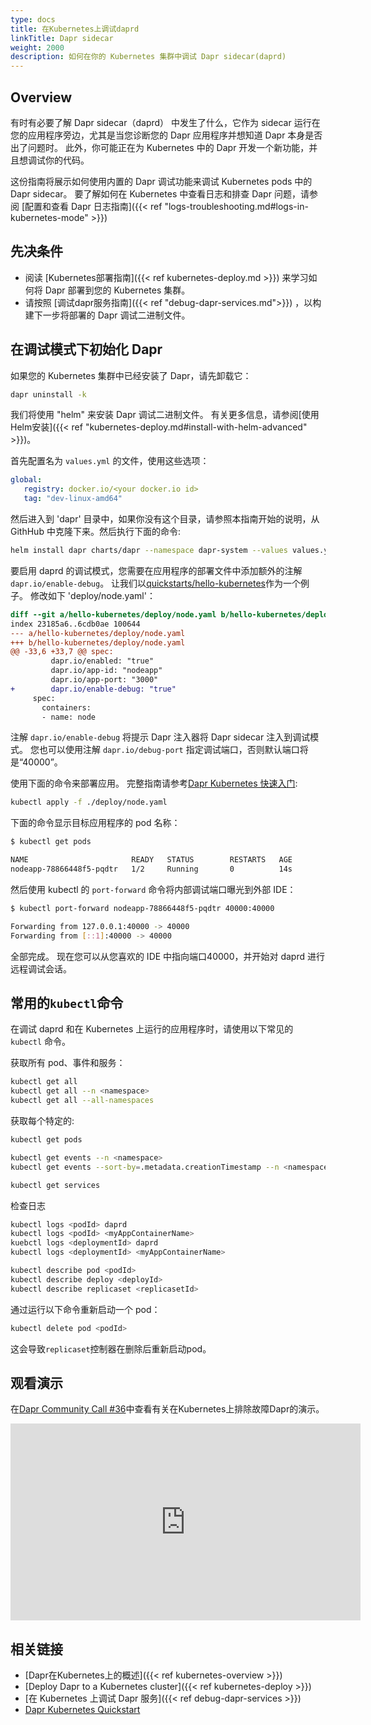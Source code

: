 ```yaml
---
type: docs
title: 在Kubernetes上调试daprd
linkTitle: Dapr sidecar
weight: 2000
description: 如何在你的 Kubernetes 集群中调试 Dapr sidecar(daprd)
---
```


## Overview

有时有必要了解 Dapr sidecar（daprd） 中发生了什么，它作为 sidecar 运行在您的应用程序旁边，尤其是当您诊断您的 Dapr 应用程序并想知道 Dapr 本身是否出了问题时。 此外，你可能正在为 Kubernetes 中的 Dapr 开发一个新功能，并且想调试你的代码。

这份指南将展示如何使用内置的 Dapr 调试功能来调试 Kubernetes pods 中的 Dapr sidecar。 要了解如何在 Kubernetes 中查看日志和排查 Dapr 问题，请参阅 [配置和查看 Dapr 日志指南]({{< ref "logs-troubleshooting.md#logs-in-kubernetes-mode" >}})

## 先决条件

- 阅读 [Kubernetes部署指南]({{< ref kubernetes-deploy.md >}}) 来学习如何将 Dapr 部署到您的 Kubernetes 集群。
- 请按照 [调试dapr服务指南]({{< ref "debug-dapr-services.md">}}) ，以构建下一步将部署的 Dapr 调试二进制文件。

## 在调试模式下初始化 Dapr

如果您的 Kubernetes 集群中已经安装了 Dapr，请先卸载它：

```bash
dapr uninstall -k
```

我们将使用 "helm" 来安装 Dapr 调试二进制文件。 有关更多信息，请参阅[使用Helm安装]({{< ref "kubernetes-deploy.md#install-with-helm-advanced" >}})。

首先配置名为 `values.yml` 的文件，使用这些选项：

```yaml
global:
   registry: docker.io/<your docker.io id>
   tag: "dev-linux-amd64"
```

然后进入到 'dapr' 目录中，如果你没有这个目录，请参照本指南开始的说明，从 GithHub 中克隆下来。然后执行下面的命令:

```bash
helm install dapr charts/dapr --namespace dapr-system --values values.yml --wait
```

要启用 daprd 的调试模式，您需要在应用程序的部署文件中添加额外的注解 `dapr.io/enable-debug`。 让我们以[quickstarts/hello-kubernetes](https://github.com/dapr/quickstarts/tree/master/tutorials/hello-kubernetes)作为一个例子。 修改如下 'deploy/node.yaml'：

```diff
diff --git a/hello-kubernetes/deploy/node.yaml b/hello-kubernetes/deploy/node.yaml
index 23185a6..6cdb0ae 100644
--- a/hello-kubernetes/deploy/node.yaml
+++ b/hello-kubernetes/deploy/node.yaml
@@ -33,6 +33,7 @@ spec:
         dapr.io/enabled: "true"
         dapr.io/app-id: "nodeapp"
         dapr.io/app-port: "3000"
+        dapr.io/enable-debug: "true"
     spec:
       containers:
       - name: node
```

注解 `dapr.io/enable-debug` 将提示 Dapr 注入器将 Dapr sidecar 注入到调试模式。 您也可以使用注解 `dapr.io/debug-port` 指定调试端口，否则默认端口将是“40000”。

使用下面的命令来部署应用。 完整指南请参考[Dapr Kubernetes 快速入门](https://github.com/dapr/quickstarts/tree/master/tutorials/hello-kubernetes):

```bash
kubectl apply -f ./deploy/node.yaml
```

下面的命令显示目标应用程序的 pod 名称：

```bash
$ kubectl get pods

NAME                       READY   STATUS        RESTARTS   AGE
nodeapp-78866448f5-pqdtr   1/2     Running       0          14s
```

然后使用 kubectl 的 `port-forward` 命令将内部调试端口曝光到外部 IDE：

```bash
$ kubectl port-forward nodeapp-78866448f5-pqdtr 40000:40000

Forwarding from 127.0.0.1:40000 -> 40000
Forwarding from [::1]:40000 -> 40000
```

全部完成。 现在您可以从您喜欢的 IDE 中指向端口40000，并开始对 daprd 进行远程调试会话。

## 常用的`kubectl`命令

在调试 daprd 和在 Kubernetes 上运行的应用程序时，请使用以下常见的 `kubectl` 命令。

获取所有 pod、事件和服务：

```bash
kubectl get all
kubectl get all --n <namespace>
kubectl get all --all-namespaces
```

获取每个特定的:

```bash
kubectl get pods
```

```bash
kubectl get events --n <namespace>
kubectl get events --sort-by=.metadata.creationTimestamp --n <namespace>
```

```bash
kubectl get services
```

检查日志

```bash
kubectl logs <podId> daprd
kubectl logs <podId> <myAppContainerName>
kuebctl logs <deploymentId> daprd
kubectl logs <deploymentId> <myAppContainerName>
```

```bash
kubectl describe pod <podId>
kubectl describe deploy <deployId>
kubectl describe replicaset <replicasetId>
```

通过运行以下命令重新启动一个 pod：

```bash
kubectl delete pod <podId>
```

这会导致`replicaset`控制器在删除后重新启动pod。

## 观看演示

在[Dapr Community Call #36](https://youtu.be/pniLPRbuLD8?si=bGid7oYSp9cThtiI\&t=838)中查看有关在Kubernetes上排除故障Dapr的演示。

<iframe width="560" height="315" src="https://www.youtube-nocookie.com/embed/pniLPRbuLD8?si=bGid7oYSp9cThtiI&amp;start=838" title="YouTube video player" frameborder="0" allow="accelerometer; autoplay; clipboard-write; encrypted-media; gyroscope; picture-in-picture; web-share" allowfullscreen></iframe>

## 相关链接

- [Dapr在Kubernetes上的概述]({{< ref kubernetes-overview >}})
- [Deploy Dapr to a Kubernetes cluster]({{< ref kubernetes-deploy >}})
- [在 Kubernetes 上调试 Dapr 服务]({{< ref debug-dapr-services >}})
- [Dapr Kubernetes Quickstart](https://github.com/dapr/quickstarts/tree/master/tutorials/hello-kubernetes)
